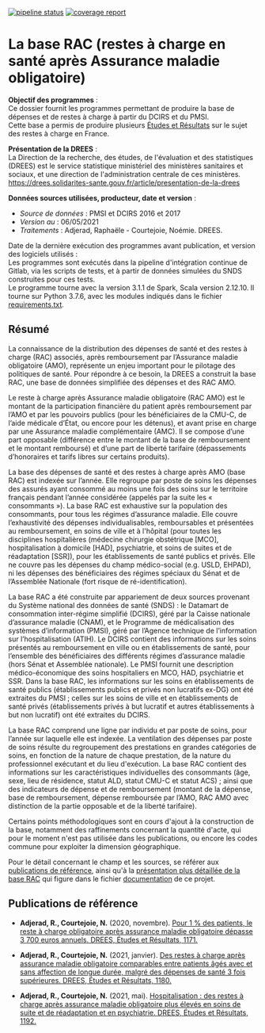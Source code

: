 [![pipeline status](https://gitlab.com/DREES_code/OSAM/bameds/open_base_rac_snds/badges/master/pipeline.svg)](https://gitlab.com/DREES_code/OSAM/bameds/open_base_rac_snds/-/commits/master)  [![coverage report](https://gitlab.com/DREES_code/OSAM/bameds/open_base_rac_snds/badges/master/coverage.svg)](https://gitlab.com/DREES_code/OSAM/bameds/open_base_rac_snds/-/commits/master)

# La base RAC (restes à charge en santé après Assurance maladie obligatoire)

**Objectif des programmes** :  
Ce dossier fournit les programmes permettant de produire la base de dépenses
et de restes à charge à partir du DCIRS et du PMSI.   
Cette base a permis de produire plusieurs [Études et Résultats](#publications-de-r%C3%A9f%C3%A9rence) sur le sujet des restes à charge en France. 

**Présentation de la DREES** :  
La Direction de la recherche, des études, de l'évaluation et des statistiques (DREES) est le service statistique ministériel des ministères sanitaires et sociaux, et une direction de l'administration centrale de ces ministères.
https://drees.solidarites-sante.gouv.fr/article/presentation-de-la-drees

**Données sources utilisées, producteur, date et version** : 
- *Source de données* : PMSI et DCIRS 2016 et 2017 
- *Version au* : 06/05/2021
- *Traitements* : Adjerad, Raphaële - Courtejoie, Noémie. DREES.


Date de la dernière exécution des programmes avant publication, et version des logiciels utilisés :   
Les programmes sont exécutés dans la pipeline d'intégration continue de Gitlab, via les scripts de tests,
et à partir de données simulées du SNDS construites pour ces tests.  
Le programme tourne avec la version 3.1.1 de Spark, Scala version 2.12.10.
Il tourne sur Python 3.7.6, avec les modules indiqués dans le fichier [requirements.txt](requirements.txt).

## Résumé

La connaissance de la distribution des dépenses de santé et des restes à charge (RAC) associés, 
après remboursement par l’Assurance maladie obligatoire (AMO), représente un enjeu important pour 
le pilotage des politiques de santé. Pour répondre à ce besoin, la DREES a construit la base RAC, une base de données 
simplifiée des dépenses et des RAC AMO. 

Le reste à charge après Assurance maladie obligatoire (RAC AMO) est le montant de la participation 
financière du patient après remboursement par l’AMO et par les pouvoirs publics (pour les bénéficiaires de la 
CMU-C, de l’aide médicale d’État, ou encore pour les détenus), et avant prise en charge par une Assurance maladie 
complémentaire (AMC). Il se compose d’une part opposable (différence entre le montant de la base de remboursement 
et le montant remboursé) et d’une part de liberté tarifaire (dépassements d’honoraires et tarifs libres sur 
certains produits).

La base des dépenses de santé et des restes à charge après AMO (base RAC) est indexée sur l’année. 
Elle regroupe par poste de soins les dépenses des assurés ayant consommé au moins une fois des soins sur 
le territoire français pendant l’année considérée (appelés par la suite les « consommants »). 
La base RAC est exhaustive sur la population des consommants, pour tous les régimes d’assurance maladie. 
Elle couvre l’exhaustivité des dépenses individualisables, remboursables et présentées au remboursement, 
en soins de ville et à l'hôpital (pour toutes les disciplines hospitalières (médecine chirurgie obstétrique [MCO], 
hospitalisation à domicile [HAD], psychiatrie, et soins de suites et de réadaptation [SSR]), pour les 
établissements de santé publics et privés. Elle ne couvre pas les dépenses du champ médico-social (e.g. USLD, EHPAD),
 ni les dépenses des bénéficiaires des régimes spéciaux du Sénat et de l’Assemblée Nationale 
 (fort risque de ré-identification).

La base RAC a été construite par appariement de deux sources provenant du Système national des données de santé (SNDS) : 
le Datamart de consommation inter-régime simplifié (DCIRS), géré par la Caisse nationale d’assurance maladie (CNAM), 
et le Programme de médicalisation des systèmes d’information (PMSI), géré par l’Agence technique de l’information sur 
l’hospitalisation (ATIH). Le DCIRS contient des informations sur les soins présentés au remboursement en ville ou en 
établissements de santé, pour l’ensemble des bénéficiaires des différents régimes d’assurance maladie 
(hors Sénat et Assemblée nationale). Le PMSI fournit une description médico-économique des soins hospitaliers 
en MCO, HAD, psychiatrie et SSR. Dans la base RAC, les informations sur les soins en établissements de 
santé publics (établissements publics et privés non lucratifs ex-DG) ont été extraites du PMSI ; 
celles sur les soins de ville et en établissements de santé privés (établissements privés à but lucratif et 
autres établissements à but non lucratif) ont été extraites du DCIRS.

La base RAC comprend une ligne par individu et par poste de soins, pour l’année sur laquelle elle est indexée. La ventilation des dépenses par poste de soins résulte du regroupement des prestations en grandes catégories de soins, en fonction de la nature de chaque prestation, de la nature du professionnel exécutant et du lieu d'exécution. La base RAC contient des informations sur les caractéristiques individuelles des consommants (âge, sexe, lieu de résidence, statut ALD, statut CMU-C et statut ACS) ; ainsi que des indicateurs de dépense et de remboursement (montant de la dépense, base de remboursement, dépense remboursée par l’AMO, RAC AMO avec distinction de 
la partie opposable et de la liberté tarifaire).

Certains points méthodologiques sont en cours d'ajout à la construction de la base, notamment des raffinements concernant
la quantité d'acte, qui pour le moment n'est pas utilisée dans les publications, ou encore les codes commune pour
exploiter la dimension géographique. 

Pour le détail concernant le champ et les sources, se référer aux [publications de référence](#publications-de-r%C3%A9f%C3%A9rence), ainsi qu'à la [présentation plus détaillée de la base RAC](../documentation/presentation_generale.md) qui figure dans le fichier [documentation](../documentation) de ce projet.

## Publications de référence

-	**Adjerad, R., Courtejoie, N.** (2020, novembre). 
[Pour 1 % des patients, le reste à charge obligatoire après assurance maladie obligatoire dépasse 3 700 euros annuels. 
DREES, Études et Résultats, 1171.](https://drees.solidarites-sante.gouv.fr/sites/default/files/2021-02/ER_1171_BAT%20BIS.pdf) 

-	**Adjerad, R., Courtejoie, N.** (2021, janvier). 
[Des restes à charge après assurance maladie obligatoire comparables entre patients âgés avec et sans affection de 
longue durée, malgré des dépenses de santé 3 fois supérieures. 
DREES, Études et Résultats, 1180.](https://drees.solidarites-sante.gouv.fr/sites/default/files/2021-02/er_1180.pdf) 

-	**Adjerad, R., Courtejoie, N.** (2021, mai). 
[Hospitalisation : des restes à charge après assurance maladie obligatoire plus élevés en soins de suite et de 
réadaptation et en psychiatrie. 
DREES, Études et Résultats, 1192.](https://drees.solidarites-sante.gouv.fr/sites/default/files/2021-05/ER1192.pdf) 

